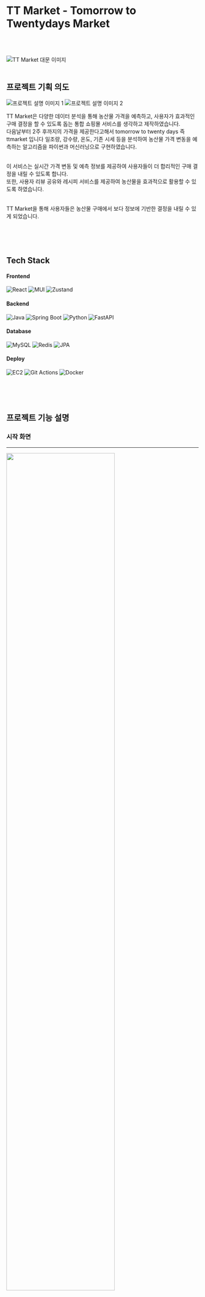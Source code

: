 # TT Market - Tomorrow to Twentydays Market
<br />
<br />

![TT Market 대문 이미지](https://github.com/ryukyungwoo/D-YES-Backend/blob/main/images/banner.jpg)
<br />
<br />


## 프로젝트 기획 의도

![프로젝트 설명 이미지 1](https://github.com/ryukyungwoo/D-YES-Backend/blob/main/images/1.png)
![프로젝트 설명 이미지 2](https://github.com/ryukyungwoo/D-YES-Backend/blob/main/images/%EA%B8%B0%ED%9A%8D%EC%9D%98%EB%8F%84%202.png)

TT Market은 다양한 데이터 분석을 통해 농산물 가격을 예측하고, 사용자가 효과적인 구매 결정을 할 수 있도록 돕는 통합 쇼핑몰 서비스를 생각하고 제작하였습니다. <br />
다음날부터 2주 후까지의 가격을 제공한다고해서 tomorrow to twenty days 즉 ttmarket 입니다
일조량, 강수량, 온도, 기존 시세 등을 분석하여 농산물 가격 변동을 예측하는 알고리즘을 파이썬과 머신러닝으로 구현하였습니다.<br />
<br />

이 서비스는 실시간 가격 변동 및 예측 정보를 제공하여 사용자들이 더 합리적인 구매 결정을 내릴 수 있도록 합니다. <br />
또한, 사용자 리뷰 공유와 레시피 서비스를 제공하여 농산물을 효과적으로 활용할 수 있도록 하였습니다.<br />
<br />

TT Market을 통해 사용자들은 농산물 구매에서 보다 정보에 기반한 결정을 내릴 수 있게 되었습니다.<br />

<br />
<br />
<br />


## Tech Stack

#### Frontend
![React](https://img.shields.io/badge/-React-61DAFB?logo=react&logoColor=white)
![MUI](https://img.shields.io/badge/-MUI-007FFF?logo=mui&logoColor=white)
![Zustand](https://img.shields.io/badge/-Zustand-black?logo=zustand&logoColor=white)

#### Backend
![Java](https://img.shields.io/badge/-Java-007396?logo=java&logoColor=white)
![Spring Boot](https://img.shields.io/badge/-Spring%20Boot-6DB33F?logo=spring-boot&logoColor=white)
![Python](https://img.shields.io/badge/-Python-3776AB?logo=python&logoColor=white)
![FastAPI](https://img.shields.io/badge/-FastAPI-009688?logo=fastapi&logoColor=white)

#### Database
![MySQL](https://img.shields.io/badge/-MySQL-4479A1?logo=mysql&logoColor=white)
![Redis](https://img.shields.io/badge/-Redis-DC382D?logo=redis&logoColor=white)
![JPA](https://img.shields.io/badge/-JPA-59666C?logo=jpa&logoColor=white)

#### Deploy
![EC2](https://img.shields.io/badge/-EC2-FF9900?logo=amazon-aws&logoColor=white)
![Git Actions](https://img.shields.io/badge/-Git%20Actions-2088FF?logo=github-actions&logoColor=white)
![Docker](https://img.shields.io/badge/-Docker-2496ED?logo=docker&logoColor=white)








<br />
<br />
<br />



## 프로젝트 기능 설명

### 시작 화면
---
<img src="https://github.com/ryukyungwoo/D-YES-Backend/blob/main/images/ttmarket.jpg" width="75%" /><br />  
서비스에 들어오면 상단에는 카테고리, 중단에는 크로셀과 신상품 알림, 하단에는 가격 예측 테이블이 위치하고 있습니다.<br /><br />
- 신상품 알림: <img src="https://github.com/ryukyungwoo/D-YES-Backend/blob/main/images/%EC%8B%A0%EC%83%81%ED%92%88%20%EC%B6%94%EC%B2%9C.png" width="75%" /><br /> 최근에 등록된 상품 4개가 추천됩니다.<br /><br />
- 가격 예측 테이블: <img src="https://github.com/ryukyungwoo/D-YES-Backend/blob/main/images/%EC%B0%A8%ED%8A%B81.png" width="75%" /> <img src="https://github.com/ryukyungwoo/D-YES-Backend/blob/main/images/%EC%B0%A8%ED%8A%B82.png" width="75%" /><br /> 표와 그래프 모드를 전환할 수 있는 토글과 각종 야채의 종류에 따라 그래프색이 달라집니다.<br /><br />

### 회원가입 및 로그인
---
<img src="https://github.com/ryukyungwoo/D-YES-Backend/blob/main/images/%ED%9A%8C%EC%9B%90%EA%B0%80%EC%9E%85%20%EB%B0%8F%20%EB%A1%9C%EA%B7%B8%EC%9D%B8.png" width="75%" /><br />  
회원 가입 및 로그인은 모두 oauth로 진행하도록 하였습니다. 최초 가입시 oauth 서버에서 최소한의 정보만 가져오게 하고, 전화번호나 주소 등 나머지 정보는 사용자의 의지에 따라 입력하도록 하였습니다.<br /><br />

### 상품 리스트
---
<img src="https://github.com/ryukyungwoo/D-YES-Backend/blob/main/images/%EC%83%81%ED%92%88%20%EC%9D%B8%EB%8D%B1%EC%8A%A4.png" width="75%" /><br />  
상품리스트는 상품의 재배 방법과 어떤 농가에서 생산된 제품인지, 제품 이미지와 리뷰 및 할인률을 볼 수 있습니다. 생산지나 재배 방법, 야채의 종류에 따라 필터링이 가능합니다.<br /><br />

### 공동구매
---
<img src="https://github.com/ryukyungwoo/D-YES-Backend/blob/main/images/%EA%B3%B5%EB%8F%99%EA%B5%AC%EB%A7%A4.png" width="75%" /><br />  
공동 구매 상품은 달성량에 따라 할인률이 커지는 상품입니다. 현재 참여인원과 남은 일자를 볼 수 있습니다.<br /><br />

### 상품 상세보기
---
<img src="https://github.com/ryukyungwoo/D-YES-Backend/blob/main/images/%EC%83%81%EC%84%B8%EB%B3%B4%EA%B8%B0.png" width="75%" /><br />  
상품 상세보기 페이지에서는 대표 이미지와 상세 이미지들, 기본적인 옵션, 개수 등을 지정하여 장바구니에 넣거나 바로 구입할 수 있습니다.<br /><br />
<img src="https://github.com/ryukyungwoo/D-YES-Backend/blob/main/images/%EC%83%81%ED%92%88%20%EC%83%81%EC%84%B8%20%EC%A0%95%EB%B3%B4.png" width="75%" /><br />  
하단에는 상품 상세 설명을 등록자가 직접 기입할 수 있습니다.<br /><br />

### 장바구니
---
<img src="https://github.com/ryukyungwoo/D-YES-Backend/blob/main/images/%EC%9E%A5%EB%B0%94%EA%B5%AC%EB%8B%88.png" width="75%" /><br />  
사용자가 상품을 담으면 리스트 형태로 서버에 임시 저장되며, 체크 박스와 -, + 버튼으로 상품의 상태를 업데이트 및 삭제할 수 있습니다. 가격 밑에는 전체상품 주문과 선택 상품 주문 버튼을 나누어 선택적 주문을 할 수 있게 하였습니다.<br /><br />

### 주문하기
---
<img src="https://github.com/ryukyungwoo/D-YES-Backend/blob/main/images/%EC%A3%BC%EB%AC%B8%ED%95%98%EA%B8%B0.png" width="75%" /><br />  
주문하기 페이지에서는 장바구니의 상품을 주문할 수 있으며, 주소나 전화번호 등 사용자 정보를 기입하거나 업데이트 할 수 있습니다.<br /><br />
<img src="https://github.com/ryukyungwoo/D-YES-Backend/blob/main/images/%EC%B9%B4%EC%B9%B4%EC%98%A4%EA%B2%B0%EC%A0%9C.png" width="75%" /><br />  
결제는 카카오 결제 API를 사용하였습니다.<br /><br />

### 주문 목록
---
<img src="https://github.com/ryukyungwoo/D-YES-Backend/blob/main/images/%EC%A3%BC%EB%AC%B8%EB%AA%A9%EB%A1%9D.png" width="75%" /><br />  
주문한 상품에 따라 배송중이라면 주문 취소 요청 버튼이, 주문이 완료되었다면 환불 버튼이 나옵니다. 리뷰하기 버튼도 주문 완료 후 활성화됩니다.<br /><br />

### 레시피
---
<img src="https://github.com/ryukyungwoo/D-YES-Backend/blob/main/images/%EB%A0%88%EC%8B%9C%ED%94%BC.png" width="75%" /><br />  
레시피 페이지에서는 요리의 제목과 이미지, 조리 내용 등을 기입할 수 있습니다. 댓글 기능을 통해 사용자 간 의견을 나눌 수 있습니다.<br /><br />

### 문의하기
---
<img src="https://github.com/ryukyungwoo/D-YES-Backend/blob/main/images/%EB%AC%B8%EC%9D%98.png" width="75%" /><br />  
사용자는 관리자에게 문의를 남길 수 있으며, 답변 완료 시 이메일 알림을 받습니다.<br /><br />
<img src="https://github.com/ryukyungwoo/D-YES-Backend/blob/main/images/%EB%AC%B8%EC%9D%98%20%EB%82%B4%EC%97%AD.png" width="75%" /><br />  
자신이 문의했던 내용과 답변을 확인할 수 있습니다.<br /><br />

### 관리자 페이지
---
<img src="https://github.com/ryukyungwoo/D-YES-Backend/blob/main/images/%EA%B4%80%EB%A6%AC%EC%9E%90%20%ED%8E%98%EC%9D%B4%EC%A7%80.png" width="75%" /><br />  
관리자는 메인 페이지에서 상품의 등록 현황, 주문 목록 등을 확인하고, 상품, 판매자, 주문 관리 등을 할 수 있습니다.
<br />  <br />  
## 기능 요약

<img src="https://github.com/ryukyungwoo/D-YES-Backend/blob/main/images/6.jpg" width="75%" /><br /><br />

<img src="https://github.com/ryukyungwoo/D-YES-Backend/blob/main/images/5.jpg" width="75%" /><br /><br />
<br />  <br />  <br />  
## 팀원 구성

| 정다운(팀장) | 유경우 | 김형진 | 윤주아 |
|:---:|:---:|:---:|:---:|
| ![정다운](프로필사진URL) | ![유경우](프로필사진URL) | ![김형진](프로필사진URL) | ![윤주아](프로필사진URL) |
| [GitHub](깃헙링크) | [GitHub](깃헙링크) | [GitHub](깃헙링크) | [GitHub](깃헙링크) |

## 진행 일정

![진행 일정](https://github.com/ryukyungwoo/D-YES-Backend/blob/main/images/%EC%A7%84%ED%96%89%EC%9D%BC%EC%A0%95.png)  
**2023년 8월 1일 → 2023년 10월 6일**

## 역할 분담

유경우
1 | Spring

확인

구글, 네이버 회원가입 및 로그인
accessToken 재발행
회원 탈퇴
결제

카카오 페이 결제
환불 및 부분 환불
결제 데이터 업신전송
조율

상품 조율
장바구니에서 조율
조율 히스
공동구매

공동 구매 등록 및 삭제
공동 구매 매입 및 회기
공동 구매 페이지
문의

문의 등록
문의 대화
문의 알람
예외처리

결제 실패 시 예외처리
2 | Machine Learning

데이터 선별

Granger causality test
Pearson collation test
Cross collation test
모델 성장 및 학습

윤주아
1 | React

확인

마이페이지 조회
마이페이지 수정
마이페이지 배송지 조회
마이페이지 배송지 수정
마이페이지 배송지 삭제
관리자 등록
회원 등록 조회
상품

관리자 상품 등록
관리자 상품 수정
관리자 판매 상품 목록 조회
관리자 판매 상품 상세
관리자 판매 상품 옵션 조회
이벤트 상품 등록
이벤트 상품 수정
이벤트 상품 목록 조회
이벤트 상품 상세
관리자 주문 목록 조회
관리자 주문 상세 조회
관리자 상품 환불 목록 조회
관리자 상품 환불
공구

공구 등록
공구 수정
공구 목록 조회
공구 상세
리뷰

리뷰 등록
레시피

레시피 등록
기타

관리자 페이지 사이드 바
메인 페이지 하단1

김형진

1 | React

확인

OAuth 로그인 페이지
회원 탈퇴
상품

상품 목록
상품 상세보기
조율

조율 창조 화면
사용자 배송지 정보 수정
조율 목록 조회
장바구니

장바구니 조회
장바구니에 상품 담기
장바구니의 상품 수정
장바구니의 상품 삭제 조정
결제

장바구니에서 상품 결제
상품 상세보기 페이지에서 상품 결제
결제 실패 시 처리
결제 환불 신청
리뷰

리뷰 등록
레시피

레시피 등록
리뷰

리뷰 등록
레시피

레시피 등록
기타

관리자 페이지 사이드 바 설정
메인 페이지 하단1 설정
이미지 처리

AWS S3
이미지 업송
이미지 리사이징
이미지 버전 관리
UI

Header
Footer
Carousel

정다운
1 | Spring

확인

카카오 로그인, 로그아웃
프로필 등록, 수정, 이미지
내일의 조율 화면
이메일 조율 화면
주소록 등록, 조회, 수정, 삭제, 선택
장바구니 화면 조회
신규 화면 조회
상품

관리자 상품 등록
관리자 상품 수정
관리자 판매 상품 목록 조회
관리자 판매 상품 상세
관리자 판매 상품 옵션 조회
사용자 판매 상품 상세 조회
사용자 판매 상품 목록 조회
사용자 판매 상품 바구니 조회
사용자 판매 상품 신규 목록 조회
공구

공구 등록
공구 수정
공구 목록 조회
공구 상세
공구 상세 이미지
문의

사용자 나의 문의 목록 조회
농산물 예측 가격

fastapi를 통신하여 예측된 가격 전자
예측된 가격 목록 조회
레시피

레시피 등록
레시피 수정
레시피 상세
레시피 목록 조회
2 | React

문의

관리자 문의 목록 조회
관리자 문의 상세 이력
관리자 문의 답변 등록
사용자 문의 등록
사용자 나의 문의 목록 조회
사용자 나의 문의 내용 이력
이벤트 상품

사용자 이벤트 상품 목록 조회
사용자 이벤트 상품 상세 이력
관리자 메인 페이지

메인 페이지 대시보드
신규 상품 목록 테이블
신규 상품 목록 차트
신규 주문 목록 테이블
신규 주문 목록 차트
월 주문 통계 조회
3 | Machine Learning

모델 추출
머신러닝 소스코드 생성
모델 추출
4 | Infra

개발 환경 설정
Spring 초기 설정
FastAPI 초기 설정
CI, CD 파이프라인 구축
EC2 인스턴스 배포
AWS S3 저장소 설정

```mermaid
sequenceDiagram
    participant U as 사용자
    participant S as 시스템
    participant DB as 데이터베이스
    participant R as Redis
    participant K as Kakao 결제 서버

    U->>S: 아이템 장바구니에 담기 요청
    S->>DB: 아이템 조회
    DB-->>S: 아이템 정보
    S-->>U: 장바구니 리스트 반환

    U->>S: 장바구니 업데이트(수량 변경, 삭제, 추가)
    S->>DB: 업데이트된 아이템 조회
    DB-->>S: 업데이트된 아이템 정보
    S-->>U: 업데이트된 장바구니 리스트 반환

    alt 바로 구매
        U->>S: 바로 구매 요청
        S->>DB: 아이템 조회
        DB-->>S: 아이템 정보
    else 장바구니에서 구매
        U->>S: 장바구니에서 구매 요청
    end

    S->>R: 결제 정보를 Redis에 임시 저장
    S->>K: 결제 정보 및 결제 요청 전달
    K-->>S: 결제 확인 요청
    S-->>U: 확인 토큰
    U->>S: 확인 토큰 입력 및 결제 확정
    S->>R: 토큰으로 결제정보 조회
    R-->>S: 결제 정보 get
    S->>K: 결제 확정
    K-->>S: 결제 성공 확정
    S-->>DB: 결제 정보 저장
    DB-->>S: 결제 정보 저장 완료
    S-->>U: 결제 완료(true)


